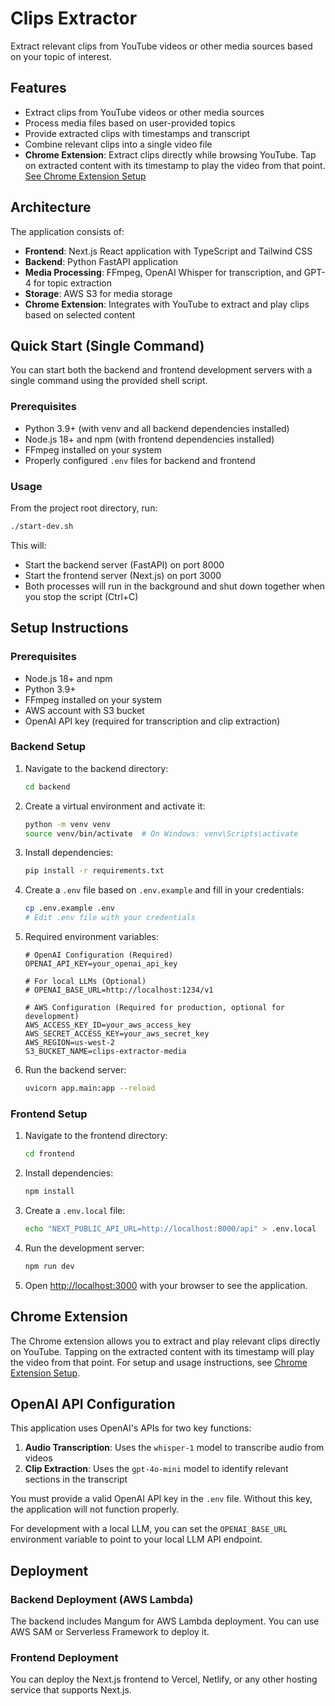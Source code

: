 # Clips Extractor

Extract relevant clips from YouTube videos or other media sources based on your topic of interest.

## Features

- Extract clips from YouTube videos or other media sources
- Process media files based on user-provided topics
- Provide extracted clips with timestamps and transcript
- Combine relevant clips into a single video file
- **Chrome Extension**: Extract clips directly while browsing YouTube. Tap on extracted content with its timestamp to play the video from that point. [See Chrome Extension Setup](./chrome-extension-setup.md)

## Architecture

The application consists of:

- **Frontend**: Next.js React application with TypeScript and Tailwind CSS
- **Backend**: Python FastAPI application
- **Media Processing**: FFmpeg, OpenAI Whisper for transcription, and GPT-4 for topic extraction
- **Storage**: AWS S3 for media storage
- **Chrome Extension**: Integrates with YouTube to extract and play clips based on selected content

## Quick Start (Single Command)

You can start both the backend and frontend development servers with a single command using the provided shell script.

### Prerequisites

- Python 3.9+ (with venv and all backend dependencies installed)
- Node.js 18+ and npm (with frontend dependencies installed)
- FFmpeg installed on your system
- Properly configured `.env` files for backend and frontend

### Usage

From the project root directory, run:

```bash
./start-dev.sh
```

This will:
- Start the backend server (FastAPI) on port 8000
- Start the frontend server (Next.js) on port 3000
- Both processes will run in the background and shut down together when you stop the script (Ctrl+C)

## Setup Instructions

### Prerequisites

- Node.js 18+ and npm
- Python 3.9+
- FFmpeg installed on your system
- AWS account with S3 bucket
- OpenAI API key (required for transcription and clip extraction)

### Backend Setup

1. Navigate to the backend directory:
   ```bash
   cd backend
   ```

2. Create a virtual environment and activate it:
   ```bash
   python -m venv venv
   source venv/bin/activate  # On Windows: venv\Scripts\activate
   ```

3. Install dependencies:
   ```bash
   pip install -r requirements.txt
   ```

4. Create a `.env` file based on `.env.example` and fill in your credentials:
   ```bash
   cp .env.example .env
   # Edit .env file with your credentials
   ```
   
5. Required environment variables:
   ```
   # OpenAI Configuration (Required)
   OPENAI_API_KEY=your_openai_api_key
   
   # For local LLMs (Optional)
   # OPENAI_BASE_URL=http://localhost:1234/v1
   
   # AWS Configuration (Required for production, optional for development)
   AWS_ACCESS_KEY_ID=your_aws_access_key
   AWS_SECRET_ACCESS_KEY=your_aws_secret_key
   AWS_REGION=us-west-2
   S3_BUCKET_NAME=clips-extractor-media
   ```

6. Run the backend server:
   ```bash
   uvicorn app.main:app --reload
   ```

### Frontend Setup

1. Navigate to the frontend directory:
   ```bash
   cd frontend
   ```

2. Install dependencies:
   ```bash
   npm install
   ```

3. Create a `.env.local` file:
   ```bash
   echo "NEXT_PUBLIC_API_URL=http://localhost:8000/api" > .env.local
   ```

4. Run the development server:
   ```bash
   npm run dev
   ```

5. Open [http://localhost:3000](http://localhost:3000) with your browser to see the application.

## Chrome Extension

The Chrome extension allows you to extract and play relevant clips directly on YouTube. Tapping on the extracted content with its timestamp will play the video from that point. For setup and usage instructions, see [Chrome Extension Setup](./chrome-extension-setup.md).

## OpenAI API Configuration

This application uses OpenAI's APIs for two key functions:

1. **Audio Transcription**: Uses the `whisper-1` model to transcribe audio from videos
2. **Clip Extraction**: Uses the `gpt-4o-mini` model to identify relevant sections in the transcript

You must provide a valid OpenAI API key in the `.env` file. Without this key, the application will not function properly.

For development with a local LLM, you can set the `OPENAI_BASE_URL` environment variable to point to your local LLM API endpoint.

## Deployment

### Backend Deployment (AWS Lambda)

The backend includes Mangum for AWS Lambda deployment. You can use AWS SAM or Serverless Framework to deploy it.

### Frontend Deployment

You can deploy the Next.js frontend to Vercel, Netlify, or any other hosting service that supports Next.js.
